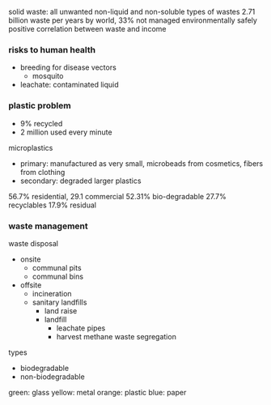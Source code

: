 solid waste: all unwanted non-liquid and non-soluble types of wastes
2.71 billion waste per years by world, 33% not managed environmentally safely
positive correlation between waste and income

### risks to human health
* breeding for disease vectors
	* mosquito
* leachate: contaminated liquid

### plastic problem
* 9% recycled
* 2 million used every minute

microplastics
* primary: manufactured as very small, microbeads from cosmetics, fibers from clothing
* secondary: degraded larger plastics



56.7% residential, 29.1 commercial
52.31% bio-degradable
27.7% recyclables
17.9% residual


### waste management
waste disposal
* onsite
	* communal pits
	* communal bins
* offsite
	* incineration
	* sanitary landfills
		* land raise
		* landfill
			* leachate pipes
			* harvest methane
waste segregation

types
* biodegradable
* non-biodegradable

green: glass
yellow: metal
orange: plastic
blue: paper